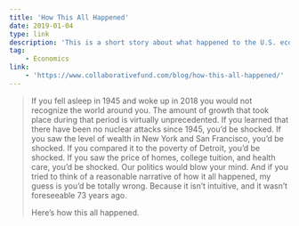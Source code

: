 ```yaml
---
title: 'How This All Happened'
date: 2019-01-04
type: link
description: 'This is a short story about what happened to the U.S. economy since the end of World War II.'
tag:
    - Economics
link:
    - 'https://www.collaborativefund.com/blog/how-this-all-happened/'
---
```

> If you fell asleep in 1945 and woke up in 2018 you would not recognize the world around you. The amount of growth that took place during that period is virtually unprecedented. If you learned that there have been no nuclear attacks since 1945, you’d be shocked. If you saw the level of wealth in New York and San Francisco, you’d be shocked. If you compared it to the poverty of Detroit, you’d be shocked. If you saw the price of homes, college tuition, and health care, you’d be shocked. Our politics would blow your mind. And if you tried to think of a reasonable narrative of how it all happened, my guess is you’d be totally wrong. Because it isn’t intuitive, and it wasn’t foreseeable 73 years ago.
> 
> Here’s how this all happened.